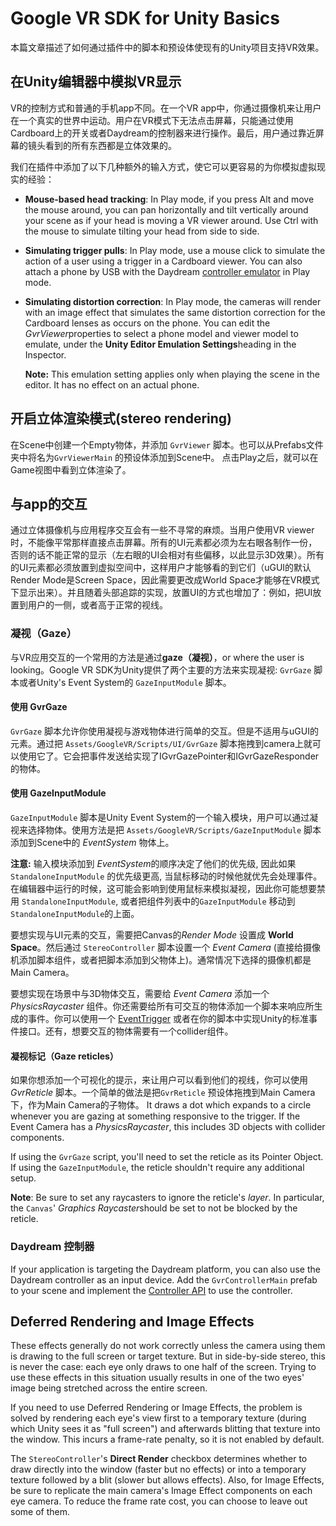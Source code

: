 # Google VR SDK for Unity Basics

本篇文章描述了如何通过插件中的脚本和预设体使现有的Unity项目支持VR效果。

## 在Unity编辑器中模拟VR显示

VR的控制方式和普通的手机app不同。在一个VR app中，你通过摄像机来让用户在一个真实的世界中运动。用户在VR模式下无法点击屏幕，只能通过使用Cardboard上的开关或者Daydream的控制器来进行操作。最后，用户通过靠近屏幕的镜头看到的所有东西都是立体效果的。

我们在插件中添加了以下几种额外的输入方式，使它可以更容易的为你模拟虚拟现实的经验：

- **Mouse-based head tracking**: In Play mode, if you press Alt and move the mouse around, you can pan horizontally and tilt vertically around your scene as if your head is moving a VR viewer around. Use Ctrl with the mouse to simulate tilting your head from side to side.

- **Simulating trigger pulls**: In Play mode, use a mouse click to simulate the action of a user using a trigger in a Cardboard viewer. You can also attach a phone by USB with the Daydream [controller emulator](https://developers.google.com/vr/concepts/dev-kit-setup) in Play mode.

- **Simulating distortion correction**: In Play mode, the cameras will render with an image effect that simulates the same distortion correction for the Cardboard lenses as occurs on the phone. You can edit the *GvrViewer*properties to select a phone model and viewer model to emulate, under the **Unity Editor Emulation Settings**heading in the Inspector.

  **Note:** This emulation setting applies only when playing the scene in the editor. It has no effect on an actual phone.

## 开启立体渲染模式(stereo rendering)

在Scene中创建一个Empty物体，并添加 `GvrViewer` 脚本。也可以从Prefabs文件夹中将名为`GvrViewerMain` 的预设体添加到Scene中。 点击Play之后，就可以在Game视图中看到立体渲染了。

## 与app的交互

通过立体摄像机与应用程序交互会有一些不寻常的麻烦。当用户使用VR viewer时，不能像平常那样直接点击屏幕。所有的UI元素都必须为左右眼各制作一份，否则的话不能正常的显示（左右眼的UI会相对有些偏移，以此显示3D效果）。所有的UI元素都必须放置到虚拟空间中，这样用户才能够看的到它们（uGUI的默认Render Mode是Screen Space，因此需要更改成World Space才能够在VR模式下显示出来）。并且随着头部追踪的实现，放置UI的方式也增加了：例如，把UI放置到用户的一侧，或者高于正常的视线。

### 凝视（Gaze）

与VR应用交互的一个常用的方法是通过**gaze（凝视）**，or where the user is looking。Google VR SDK为Unity提供了两个主要的方法来实现凝视:  `GvrGaze` 脚本或者Unity's Event System的 `GazeInputModule` 脚本。

#### 使用 GvrGaze

 `GvrGaze` 脚本允许你使用凝视与游戏物体进行简单的交互。但是不适用与uGUI的元素。通过把 `Assets/GoogleVR/Scripts/UI/GvrGaze` 脚本拖拽到camera上就可以使用它了。它会把事件发送给实现了IGvrGazePointer和IGvrGazeResponder的物体。

#### 使用 GazeInputModule

 `GazeInputModule` 脚本是Unity Event System的一个输入模块，用户可以通过凝视来选择物体。使用方法是把 `Assets/GoogleVR/Scripts/GazeInputModule` 脚本添加到Scene中的 *EventSystem* 物体上。

**注意:** 输入模块添加到 *EventSystem*的顺序决定了他们的优先级, 因此如果`StandaloneInputModule` 的优先级更高, 当鼠标移动的时候他就优先会处理事件。在编辑器中运行的时候，这可能会影响到使用鼠标来模拟凝视，因此你可能想要禁用 `StandaloneInputModule`, 或者把组件列表中的`GazeInputModule` 移动到 `StandaloneInputModule`的上面。

要想实现与UI元素的交互，需要把Canvas的*Render Mode* 设置成 **World Space**。然后通过 `StereoController` 脚本设置一个 *Event Camera* (直接给摄像机添加脚本组件，或者把脚本添加到父物体上)。通常情况下选择的摄像机都是Main Camera。

要想实现在场景中与3D物体交互，需要给 *Event Camera* 添加一个*PhysicsRaycaster* 组件。你还需要给所有可交互的物体添加一个脚本来响应所生成的事件。你可以使用一个 [EventTrigger](https://docs.unity3d.com/Manual/script-EventTrigger.html) 或者在你的脚本中实现Unity的标准事件接口。还有，想要交互的物体需要有一个collider组件。

#### 凝视标记（Gaze reticles）

如果你想添加一个可视化的提示，来让用户可以看到他们的视线，你可以使用*GvrReticle* 脚本。一个简单的做法是把`GvrReticle` 预设体拖拽到Main Camera下，作为Main Camera的子物体。 It draws a dot which expands to a circle whenever you are gazing at something responsive to the trigger. If the Event Camera has a *PhysicsRaycaster*, this includes 3D objects with collider components.

If using the `GvrGaze` script, you'll need to set the reticle as its Pointer Object. If using the `GazeInputModule`, the reticle shouldn't require any additional setup.

**Note**: Be sure to set any raycasters to ignore the reticle's *layer*. In particular, the `Canvas`' *Graphics Raycaster*should be set to not be blocked by the reticle.

### Daydream 控制器

If your application is targeting the Daydream platform, you can also use the Daydream controller as an input device. Add the `GvrControllerMain` prefab to your scene and implement the [Controller API](https://developers.google.com/vr/unity/controller-basics) to use the controller.

## Deferred Rendering and Image Effects

These effects generally do not work correctly unless the camera using them is drawing to the full screen or target texture. But in side-by-side stereo, this is never the case: each eye only draws to one half of the screen. Trying to use these effects in this situation usually results in one of the two eyes' image being stretched across the entire screen.

If you need to use Deferred Rendering or Image Effects, the problem is solved by rendering each eye's view first to a temporary texture (during which Unity sees it as "full screen") and afterwards blitting that texture into the window. This incurs a frame-rate penalty, so it is not enabled by default.

The `StereoController`'s **Direct Render** checkbox determines whether to draw directly into the window (faster but no effects) or into a temporary texture followed by a blit (slower but allows effects). Also, for Image Effects, be sure to replicate the main camera's Image Effect components on each eye camera. To reduce the frame rate cost, you can choose to leave out some of them.

